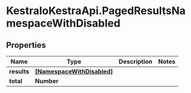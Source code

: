 # KestraIoKestraApi.PagedResultsNamespaceWithDisabled

## Properties

Name | Type | Description | Notes
------------ | ------------- | ------------- | -------------
**results** | [**[NamespaceWithDisabled]**](NamespaceWithDisabled.md) |  | 
**total** | **Number** |  | 


